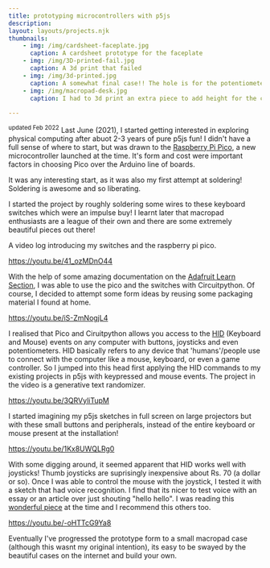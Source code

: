 ```yaml
---
title: prototyping microcontrollers with p5js
description: 
layout: layouts/projects.njk
thumbnails:
    - img: /img/cardsheet-faceplate.jpg
      caption: A cardsheet prototype for the faceplate
    - img: /img/3D-printed-fail.jpg
      caption: A 3d print that failed
    - img: /img/3d-printed.jpg
      caption: A somewhat final case!! The hole is for the potentiometer
    - img: /img/macropad-desk.jpg
      caption: I had to 3d print an extra piece to add height for the components
    
---
```

<sup>updated Feb 2022</sup> Last June (2021), I started getting interested in exploring physical computing after abuot 2-3 years of pure p5js fun! I didn't have a full sense of where to start, but was drawn to the [Raspberry Pi Pico](https://www.raspberrypi.com/products/raspberry-pi-pico/), a new microcontroller launched at the time. It's form and cost were important factors in choosing Pico over the Arduino line of boards. 

It was any interesting start, as it was also my first attempt at soldering! Soldering is awesome and so liberating.  

I started the project by roughly soldering some wires to these keyboard switches which were an impulse buy! I learnt later that macropad enthusiasts are a league of their own and there are some extremely beautiful pieces out there! 

A video log introducing my switches and the raspberry pi pico.

https://youtu.be/41_ozMDnO44

With the help of some amazing documentation on the [Adafruit Learn Section](https://learn.adafruit.com/welcome-to-circuitpython), I was able to use the pico and the switches with Circuitpython. Of course, I decided to attempt some form ideas by reusing some packaging material I found at home. 

https://youtu.be/iS-ZmNogjL4

I realised that Pico and Ciruitpython allows you access to the [HID](https://en.wikipedia.org/wiki/Human_interface_device) (Keyboard and Mouse) events on any computer with buttons, joysticks and even potentiometers. HID basically refers to  any device that 'humans'/people use to connect with the computer like a mouse, keyboard, or even a game controller. So I jumped into this head first applying the HID commands to my existing projects in p5js with keypressed and mouse events. The project in the video is a generative text randomizer. 

https://youtu.be/3QRVyliTupM


I started imagining my p5js sketches in full screen on large projectors but with these small buttons and peripherals, instead of the entire keyboard or mouse present at the installation! 

https://youtu.be/1Kx8UWQLRg0

With some digging around, it seemed apparent that HID works well with joysticks! Thumb joysticks are suprisingly inexpensive about Rs. 70 (a dollar or so). Once I was able to control the mouse with the joystick, I tested it with a sketch that had voice recognition. I find that its nicer to test voice with an essay or an article over just shouting "hello hello". I was reading this [wonderful piece](https://caravanmagazine.in/crime/love-and-rage-natasha-narwal-devangana-kalita-letters-tihar-jail) at the time and I recommend this others too. 

https://youtu.be/-oHTTcG9Ya8


Eventually I've progressed the prototype form to a small macropad case (although this wasnt my original intention), its easy to be swayed by the beautiful cases on the internet and build your own. 
